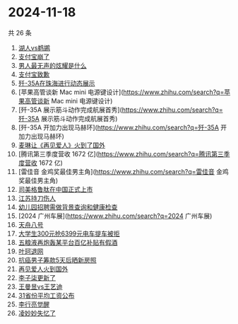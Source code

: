 # 2024-11-18

共 26 条

<!-- BEGIN ZHIHUSEARCH -->
<!-- 最后更新时间 Mon Nov 18 2024 17:09:38 GMT+0800 (China Standard Time) -->
1. [湖人vs鹈鹕](https://www.zhihu.com/search?q=湖人vs鹈鹕)
1. [支付宝崩了](https://www.zhihu.com/search?q=支付宝崩了)
1. [男人最无声的炫耀是什么](https://www.zhihu.com/search?q=男人最无声的炫耀是什么)
1. [支付宝致歉](https://www.zhihu.com/search?q=支付宝致歉)
1. [歼-35A在珠海进行动态展示](https://www.zhihu.com/search?q=歼-35A在珠海进行动态展示)
1. [苹果高管谈新 Mac mini 电源键设计](https://www.zhihu.com/search?q=苹果高管谈新 Mac mini 电源键设计)
1. [歼-35A 展示筋斗动作完成航展首秀](https://www.zhihu.com/search?q=歼-35A 展示筋斗动作完成航展首秀)
1. [歼-35A 开加力出现马赫环](https://www.zhihu.com/search?q=歼-35A 开加力出现马赫环)
1. [麦琳让《再见爱人》火到了国外](https://www.zhihu.com/search?q=麦琳让《再见爱人》火到了国外)
1. [腾讯第三季度营收 1672 亿](https://www.zhihu.com/search?q=腾讯第三季度营收 1672 亿)
1. [雷佳音 金鸡奖最佳男主角](https://www.zhihu.com/search?q=雷佳音 金鸡奖最佳男主角)
1. [司美格鲁肽在中国正式上市](https://www.zhihu.com/search?q=司美格鲁肽在中国正式上市)
1. [江苏持刀伤人](https://www.zhihu.com/search?q=江苏持刀伤人)
1. [幼儿园招聘需做背景查询和健康检查](https://www.zhihu.com/search?q=幼儿园招聘需做背景查询和健康检查)
1. [2024 广州车展](https://www.zhihu.com/search?q=2024 广州车展)
1. [天舟八号](https://www.zhihu.com/search?q=天舟八号)
1. [大学生300元抢6399元电车提车被拒](https://www.zhihu.com/search?q=大学生300元抢6399元电车提车被拒)
1. [五粮液再炮轰某平台百亿补贴有假酒](https://www.zhihu.com/search?q=五粮液再炮轰某平台百亿补贴有假酒)
1. [叶珂退网](https://www.zhihu.com/search?q=叶珂退网)
1. [抗癌男子筹款5天后晒新房照](https://www.zhihu.com/search?q=抗癌男子筹款5天后晒新房照)
1. [再见爱人火到国外](https://www.zhihu.com/search?q=再见爱人火到国外)
1. [李子柒更新了](https://www.zhihu.com/search?q=李子柒更新了)
1. [王曼昱vs王艺迪](https://www.zhihu.com/search?q=王曼昱vs王艺迪)
1. [31省份平均工资公布](https://www.zhihu.com/search?q=31省份平均工资公布)
1. [李行亮觉醒](https://www.zhihu.com/search?q=李行亮觉醒)
1. [凌妙妙失忆了](https://www.zhihu.com/search?q=凌妙妙失忆了)
<!-- END ZHIHUSEARCH -->
